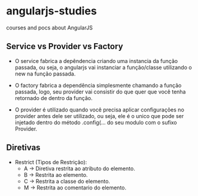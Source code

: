 # angularjs-studies
courses and pocs about AngularJS 


## Service vs Provider vs Factory

- O service fabrica a depêndencia criando uma instancia da função passada, ou seja, o angularjs vai instanciar a função/classe utilizando o new na função passada.

- O factory fabrica a dependência simplesmente chamando a função passada, logo, seu provider vai consistir do que quer que você tenha retornado de dentro da função.

- O provider é utilizado quando você precisa aplicar configurações no provider antes dele ser utilizado, ou seja, ele é o unico que pode ser injetado dentro do método .config(... do seu modulo com o sufixo Provider.


## Diretivas

- Restrict (Tipos de Restrição):
    - A -> Diretiva restrita ao atributo do elemento.
    - B -> Restrita ao elemento.
    - C -> Restrita a classe do elemento.
    - M -> Restrita ao comentario do elemento. 
